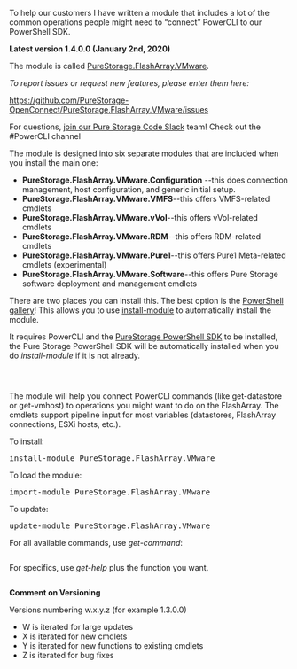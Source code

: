 <p><!--StartFragment--></p>

<!-- wp:paragraph -->
<p>To help our customers I have written a module that includes a lot of the common operations people might need to “connect” PowerCLI to our PowerShell SDK.</p>
<!-- /wp:paragraph -->

<!-- wp:paragraph -->
<p><strong>Latest version 1.4.0.0 (January 2nd, 2020)</strong></p>
<!-- /wp:paragraph -->

<!-- wp:paragraph -->
<p>The module is called <a href="https://www.powershellgallery.com/packages/PureStorage.FlashArray.VMware/">PureStorage.FlashArray.VMware</a>.</p>
<!-- /wp:paragraph -->

<!-- wp:paragraph -->
<p><em>To report issues or request new features, please enter them here:</em></p>
<!-- /wp:paragraph -->

<!-- wp:paragraph -->
<p> <a href="https://github.com/PureStorage-OpenConnect/PureStorage.FlashArray.VMware/issues">https://github.com/PureStorage-OpenConnect/PureStorage.FlashArray.VMware/issues</a> </p>
<!-- /wp:paragraph -->

<!-- wp:paragraph -->
<p> For questions, <a href="https://codeinvite.purestorage.com/">join our Pure Storage Code Slack</a> team! Check out the #PowerCLI channel<span id="more-4949"></span></p>
<!-- /wp:paragraph -->

<!-- wp:paragraph -->
<p>The module is designed into six separate modules that are included when you install the main one:</p>
<!-- /wp:paragraph -->

<!-- wp:list -->
<ul><li><strong>PureStorage.FlashArray.VMware.Configuration</strong> --this does connection management, host configuration, and generic initial setup.</li><li><strong>PureStorage.FlashArray.VMware.VMFS</strong>--this offers VMFS-related cmdlets</li><li><strong>PureStorage.FlashArray.VMware.vVol</strong>--this offers vVol-related cmdlets</li><li><strong>PureStorage.FlashArray.VMware.RDM</strong>--this offers RDM-related cmdlets</li><li> <strong>PureStorage.FlashArray.VMware.Pure1</strong>--this offers Pure1 Meta-related cmdlets (experimental)</li><li> <strong>PureStorage.FlashArray.VMware.Software</strong>--this offers Pure Storage software deployment and management cmdlets </li></ul>
<!-- /wp:list -->

<!-- wp:paragraph -->
<p>There are two places you can install this. The best option is the <a href="https://www.powershellgallery.com/packages/Cody.PureStorage.FlashArray.VMwar">PowerShell gallery</a>! This allows you to use <a href="https://docs.microsoft.com/en-us/powershell/module/powershellget/install-module?view=powershell-6">install-module</a> to automatically install the module. </p>
<!-- /wp:paragraph -->

<!-- wp:paragraph -->
<p>It requires PowerCLI and the <a href="https://www.powershellgallery.com/packages/PureStoragePowerShellSDK/">PureStorage PowerShell SDK</a> to be installed, the Pure Storage PowerShell SDK will be automatically installed when you do <em>install-module</em> if it is not already.</p>
<!-- /wp:paragraph -->

<!-- wp:image {"id":6278,"sizeSlug":"large"} -->
<figure class="wp-block-image size-large"><img src="https://www.codyhosterman.com/wp-content/uploads/2020/01/image-2.png" alt="" class="wp-image-6278"/></figure>
<!-- /wp:image -->

<!-- wp:image {"id":6277,"sizeSlug":"large"} -->
<figure class="wp-block-image size-large"><img src="https://www.codyhosterman.com/wp-content/uploads/2020/01/image-1.png" alt="" class="wp-image-6277"/></figure>
<!-- /wp:image -->

<!-- wp:image {"id":6276,"sizeSlug":"large"} -->
<figure class="wp-block-image size-large"><img src="https://www.codyhosterman.com/wp-content/uploads/2020/01/image-1024x359.png" alt="" class="wp-image-6276"/></figure>
<!-- /wp:image -->

<!-- wp:paragraph -->
<p>The module will help you connect PowerCLI commands (like get-datastore or get-vmhost) to operations you might want to do on the FlashArray. The cmdlets support pipeline input for most variables (datastores, FlashArray connections, ESXi hosts, etc.).</p>
<!-- /wp:paragraph -->

<!-- wp:paragraph -->
<p>To install:</p>
<!-- /wp:paragraph -->

<!-- wp:preformatted -->
<pre class="wp-block-preformatted">install-module PureStorage.FlashArray.VMware</pre>
<!-- /wp:preformatted -->

<!-- wp:paragraph -->
<p>To load the module:</p>
<!-- /wp:paragraph -->

<!-- wp:preformatted -->
<pre class="wp-block-preformatted">import-module PureStorage.FlashArray.VMware</pre>
<!-- /wp:preformatted -->

<!-- wp:paragraph -->
<p>To update:</p>
<!-- /wp:paragraph -->

<!-- wp:preformatted -->
<pre class="wp-block-preformatted">update-module PureStorage.FlashArray.VMware</pre>
<!-- /wp:preformatted -->

<!-- wp:paragraph -->
<p>For all available commands, use<em> get-command</em>:</p>
<!-- /wp:paragraph -->

<!-- wp:image {"id":6280,"sizeSlug":"large"} -->
<figure class="wp-block-image size-large"><img src="https://www.codyhosterman.com/wp-content/uploads/2020/01/image-3-1024x986.png" alt="" class="wp-image-6280"/></figure>
<!-- /wp:image -->

<!-- wp:paragraph -->
<p>For specifics, use <em>get-help</em> plus the function you want.</p>
<!-- /wp:paragraph -->

<!-- wp:image {"id":6281,"sizeSlug":"large"} -->
<figure class="wp-block-image size-large"><img src="https://www.codyhosterman.com/wp-content/uploads/2020/01/image-4-955x1024.png" alt="" class="wp-image-6281"/></figure>
<!-- /wp:image -->

<!-- wp:paragraph -->
<p><strong>Comment on Versioning</strong></p>
<!-- /wp:paragraph -->

<!-- wp:paragraph -->
<p>Versions numbering w.x.y.z (for example 1.3.0.0)</p>
<!-- /wp:paragraph -->

<!-- wp:list -->
<ul><li>W is iterated for large updates</li><li>X is iterated for new cmdlets</li><li>Y is iterated for new functions to existing cmdlets</li><li>Z is iterated for bug fixes</li></ul>
<!-- /wp:list -->

<h2> </h2>
<p> </p>
<p><!--EndFragment--></p>

<!-- wp:paragraph -->
<p></p>
<!-- /wp:paragraph -->
